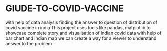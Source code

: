 # GIUDE-TO-COVID-VACCINE
with help of data analysis finding the answer to question of distribution of covid vaccine in india
This project uses tools like pandas, matplotlib to showcase complete story and visualisation of indian covid data 
with help of bar chart and indian map we can create a way for a viewer to understand answer to the problem
